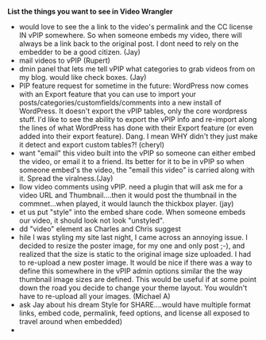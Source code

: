 **List the things you want to see in Video Wrangler**

  * would love to see the a link to the video's permalink and the CC license IN vPIP somewhere. So when someone embeds my video, there will always be a link back to the original post. I dont need to rely on the embedder to be a good citizen. (Jay)
  * mail videos to vPIP  (Rupert)
  * dmin panel that lets me tell vPIP what categories to grab videos from on my blog. would like check boxes. (Jay)
  * PIP feature request for sometime in the future: WordPress now comes with an Export feature that you can use to import your posts/categories/customfields/comments into a new install of WordPress. It doesn't export the vPIP tables, only the core wordpress stuff. I'd like to see the ability to export the vPIP info and re-import along the lines of what WordPress has done with their Export feature (or even added into their export feature). Dang. I mean WHY didn't they just make it detect and export custom tables?! (cheryl)
  * want "email" this video built into the vPIP so someone can either embed the video, or email it to a friend. Its better for it to be in vPIP so when someone embed's the video, the "email this video" is carried along with it. Spread the viralness.(Jay)
  * llow video comments using vPIP. need a plugin that will ask me for a video URL and Thumbnail....then it would post the thumbnail in the commnet...when played, it would launch the thickbox player. (jay)
  * et us put "style" into the embed share code. When someone embeds our video, it should look not look "unstyled".
  * dd "video" element as Charles and Chris suggest
  * hile I was styling my site last night, I came across an annoying issue. I decided to resize the poster image, for my one and only post ;-), and realized that the size is static to the original image size uploaded. I had to re-upload a new poster image. It would be nice if there was a way to define this somewhere in the vPIP admin options similar the the way thumbnail image sizes are defined. This would be useful if at some point down the road you decide to change your theme layout. You wouldn't have to re-upload all your images.  (Michael A)
  * ask Jay about his dream Style for SHARE....would have multiple format links, embed code, permalink, feed options, and license all exposed to travel around when embedded)
  * 

